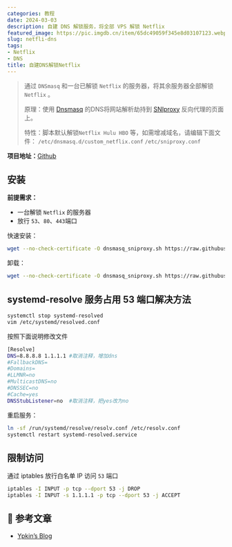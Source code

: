 ```yaml
---
categories: 教程
date: 2024-03-03
description: 自建 DNS 解锁服务，将全部 VPS 解锁 Netflix
featured_image: https://pic.imgdb.cn/item/65dc49059f345e8d03107123.webp
slug: netfli-dns
tags:
- Netflix
- DNS
title: 自建DNS解锁Netflix
---
```



> 通过 `DNSmasq` 和一台已解锁 `Netflix` 的服务器，将其余服务器全部解锁 `Netflix` 。
>
> 原理：使用 [Dnsmasq](http://thekelleys.org.uk/dnsmasq/doc.html) 的DNS将网站解析劫持到 [SNIproxy](https://github.com/dlundquist/sniproxy) 反向代理的页面上。
>
> 特性：脚本默认解锁`Netflix Hulu HBO` 等，如需增减域名，请编辑下面文件：
> `/etc/dnsmasq.d/custom_netflix.conf`
> `/etc/sniproxy.conf`

**项目地址：**[Github](https://github.com/myxuchangbin/dnsmasq_sniproxy_install)

## 安装

**前提需求：**

- 一台解锁 `Netflix` 的服务器
- 放行 `53`、`80`、`443`端口

快速安装：

```bash
wget --no-check-certificate -O dnsmasq_sniproxy.sh https://raw.githubusercontent.com/myxuchangbin/dnsmasq_sniproxy_install/master/dnsmasq_sniproxy.sh && bash dnsmasq_sniproxy.sh -f
```
卸载：

```bash
wget --no-check-certificate -O dnsmasq_sniproxy.sh https://raw.githubusercontent.com/myxuchangbin/dnsmasq_sniproxy_install/master/dnsmasq_sniproxy.sh && bash dnsmasq_sniproxy.sh -u
```

## systemd-resolve 服务占用 53 端口解决方法

```bash
systemctl stop systemd-resolved
vim /etc/systemd/resolved.conf
```

按照下面说明修改文件

```bash
[Resolve]
DNS=8.8.8.8 1.1.1.1 #取消注释，增加dns
#FallbackDNS=
#Domains=
#LLMNR=no
#MulticastDNS=no
#DNSSEC=no
#Cache=yes
DNSStubListener=no  #取消注释，把yes改为no
```

重启服务：
```bash
ln -sf /run/systemd/resolve/resolv.conf /etc/resolv.conf
systemctl restart systemd-resolved.service
```

## 限制访问

通过 iptables 放行白名单 IP 访问 `53` 端口

```bash
iptables -I INPUT -p tcp --dport 53 -j DROP
iptables -I INPUT -s 1.1.1.1 -p tcp --dport 53 -j ACCEPT
```

## 📎 参考文章

- [Ypkin’s Blog](https://blog.passall.us/archives/627)